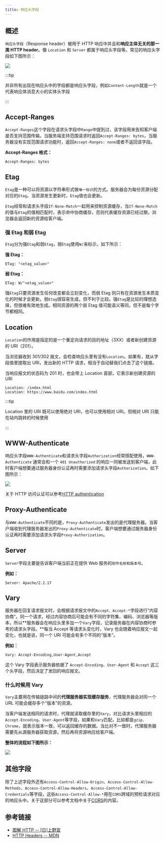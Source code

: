 ```yaml
---
title: 响应头字段
---
```


## 概述

`响应头字段`（Response header）被用于 HTTP 响应中并且和**响应主体无关的那一类 HTTP header**。像 `Location` 和 `Server` 都属于响应头字段等。常见的响应头字段如下图所示：

<Img w="400" legend="图：HTTP响应头字段" src="https://cosmos-x.oss-cn-hangzhou.aliyuncs.com/kfSnMJ.png" />

:::tip

并非所有出现在响应头中的字段都是响应头字段，例如`Content-Length`就是一个代表响应体消息大小的实体头字段

:::

## Accept-Ranges

`Accept-Ranges`这个字段在请求头字段中`Range`中提到过，该字段用来告知客户端是否支持范围传输。当服务端支持范围请求时返回`Accept-Ranges: bytes`，当服务器没有实现范围请求功能时，返回`Accept-Ranges: none`或者不返回该字段。

**Accept-Ranges 格式：**

```
Accept-Ranges: bytes
```

## Etag

`Etag`是一种可以将资源以字符串形式做`唯一标识`的方式。服务器会为每份资源分配对应的`Etag`。当资源发生更新时，`Etag`值也会更新。

`Etag`经常和请求头字段`If-None-Match`一起用来控制资源缓存，当`If-None-Match`的值与`Etag`的值相匹配时，表示命中协商缓存，否则代表缓存资源已经过期，浏览器会返回新的资源给客户端。

### 强 Etag 和弱 Etag

`Etag`分为强`Etag`和弱`Etag`，弱`Etag`使用`W/`来标示，如下所示：

**强 Etag：**

```
ETag: "<etag_value>"
```

**弱 Etag：**

```
ETag: W/"<etag_value>"
```

强`Etag`只要资源发生任何改变都会立刻变化，而弱 Etag 则只有在资源发生本质变化的时候才会更新。弱`Etag`很容易生成，但不利于比较。强`Etag`是比较的理想选择，但很难有效地生成。相同资源的两个弱 Etag 值可能语义等同，但不是每个字节都相同。

## Location

`Location`的作用是指定的是一个重定向请求的目的地址（3XX）或者新创建资源的 URI（201）。

当浏览器收到 301/302 报文，会检查响应头里有没有`Location`。如果有，就从字段值里提取出 URI，发出新的 HTTP 请求，相当于自动替我们点击了这个链接。

当响应报文的状态码为 201 时，也会带上 Location 首部，它表示新创建资源的 URI

```
Location: /index.html
Location: https://www.baidu.com/index.html
```

:::tip

Location 里的 URI 既可以使用绝对 URI，也可以使用相对 URI。但相对 URI 只能在站内跳转的时候使用

:::

## WWW-Authenticate

响应头字段`WWW-Authenticate`和请求头字段`Authorization`经常搭配使用，`WWW-Authenticate` 通常会和一个 `401 Unauthorized` 的响应一同被发送到客户端，此时客户端想要通过服务器身份认证再时需要添加请求头字段`Authorization`。如下图所示：

<Img w="600" legend="图：HTTP认证框架" src="https://cosmos-x.oss-cn-hangzhou.aliyuncs.com/0bfK6I.jpg
" />

关于 HTTP 访问认证可以参考[HTTP authentication](https://developer.mozilla.org/en-US/docs/Web/HTTP/Authentication)

## Proxy-Authenticate

与`WWW-Authenticate`不同的是，`Proxy-Authenticate`发出的是代理服务器。当客户端收到代理服务器发出的`Proxy-Authenticate`时，客户端想要通过服务器身份认证再时需要添加请求头字段`Proxy-Authorization`。

## Server

`Server`字段主要是告诉客户端当前正在提供 Web 服务的`软件名称和版本号`。

**例如：**

```
Server: Apache/2.2.17
```

## Vary

服务器在回复请求报文时，会根据请求报文中的`Accept、Accept-*`字段进行“内容协商”。同一个请求，经过内容协商后可能会有不同的字符集、编码、浏览器等版本，所以**服务器会在响应头里多加一个`Vary`字段，记录服务器在内容协商时参考的请求头字段。**每当 Accept 等请求头变化时，Vary 也会随着响应报文一起变化，也就是说，同一个 URI 可能会有多个不同的“版本”。

**例如：**

```
Vary: Accept-Encoding,User-Agent,Accept
```

这个 Vary 字段表示服务器依据了 `Accept-Encoding`、`User-Agent` 和 `Accept` 这三个头字段，然后决定了发回的响应报文。

### 什么时候用 Vary

`Vary`主要用在传输链路中间的**代理服务器实现缓存服务**，代理服务器会对同一个 URL 可能会缓存多个“版本”的资源。

当客户端发送相同的请求时，代理就读取缓存里的`Vary`，对比请求头里相应的`Accept-Encoding`、`User-Agent`等字段，如果和`Vary`匹配，比如都是`gzip、Chrome`，就表示版本一致，可以返回缓存的数据。当比对不一致时，代理服务器需要先从源服务器获取资源，然后再将资源响应给客户端。

**整体的流程如下图所示：**

<Img w="500" legend="图：Vary功能图" src="https://cosmos-x.oss-cn-hangzhou.aliyuncs.com/4QsFdz.png
" />

## 其他字段

除了上述字段外还有`Access-Control-Allow-Origin`、`Access-Control-Allow-Methods`、`Access-Control-Allow-Headers`、`Access-Control-Allow-Credentials`等字段，这些`Access-Control-Allow-*`用在`CORS`跨域的预检请求对应的响应头中。关于这部分可以参考文档中关于[CORS](/docs/web/1.cross-domain/cors)的内容。

## 参考链接

- [图解 HTTP -- [日]上野宣](https://book.douban.com/subject/25863515/)
- [HTTP Headers -- MDN](https://developer.mozilla.org/zh-CN/docs/Web/HTTP/Headers)
